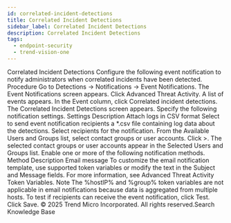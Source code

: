 ```yaml
---
id: correlated-incident-detections
title: Correlated Incident Detections
sidebar_label: Correlated Incident Detections
description: Correlated Incident Detections
tags:
  - endpoint-security
  - trend-vision-one
---
```


 Correlated Incident Detections Configure the following event notification to notify administrators when correlated incidents have been detected. Procedure Go to Detections → Notifications → Event Notifications. The Event Notifications screen appears. Click Advanced Threat Activity. A list of events appears. In the Event column, click Correlated incident detections. The Correlated Incident Detections screen appears. Specify the following notification settings. Settings Description Attach logs in CSV format Select to send event notification recipients a *.csv file containing log data about the detections. Select recipients for the notification. From the Available Users and Groups list, select contact groups or user accounts. Click >. The selected contact groups or user accounts appear in the Selected Users and Groups list. Enable one or more of the following notification methods. Method Description Email message To customize the email notification template, use supported token variables or modify the text in the Subject and Message fields. For more information, see Advanced Threat Activity Token Variables. Note The %hostIP% and %group% token variables are not applicable in email notifications because data is aggregated from multiple hosts. To test if recipients can receive the event notification, click Test. Click Save. © 2025 Trend Micro Incorporated. All rights reserved.Search Knowledge Base
